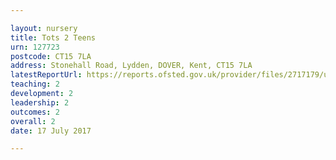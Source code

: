 ```yaml
---

layout: nursery
title: Tots 2 Teens
urn: 127723
postcode: CT15 7LA
address: Stonehall Road, Lydden, DOVER, Kent, CT15 7LA
latestReportUrl: https://reports.ofsted.gov.uk/provider/files/2717179/urn/127723.pdf
teaching: 2
development: 2
leadership: 2
outcomes: 2
overall: 2
date: 17 July 2017

---
```

